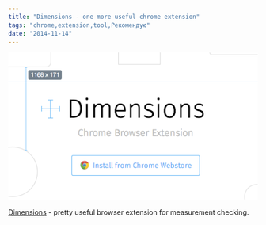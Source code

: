 ```yaml
---
title: "Dimensions - one more useful chrome extension"
tags: "chrome,extension,tool,Рекомендую"
date: "2014-11-14"
---
```


[![](images/uHphyxS81tOeXtz2EtPAJNVOTQXIhjzgZzN5Zl7nZlw.png "dimensions chrome extension")](http://felixniklas.com/dimensions/)

[Dimensions](http://felixniklas.com/dimensions/) - pretty useful browser extension for measurement checking.
